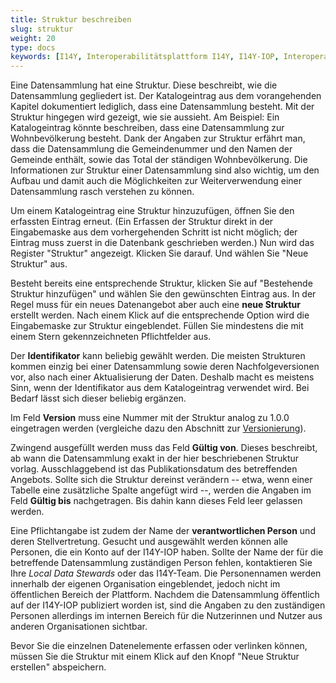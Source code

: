 ```yaml
---
title: Struktur beschreiben
slug: struktur
weight: 20
type: docs
keywords: [I14Y, Interoperabilitätsplattform I14Y, I14Y-IOP, Interoperabilität, Datensammlung, Dataset, Erfassen, Erfassung, Inventar, Katalog, Struktur]
---
```


Eine Datensammlung hat eine Struktur. Diese beschreibt, wie die Datensammlung gegliedert ist. Der Katalogeintrag aus dem vorangehenden Kapitel dokumentiert lediglich, dass eine Datensammlung besteht. Mit der Struktur hingegen wird gezeigt, wie sie aussieht. Am Beispiel: Ein Katalogeintrag könnte beschreiben, dass eine Datensammlung zur Wohnbevölkerung besteht. Dank der Angaben zur Struktur erfährt man, dass die Datensammlung die Gemeindenummer und den Namen der Gemeinde enthält, sowie das Total der ständigen Wohnbevölkerung. Die Informationen zur Struktur einer Datensammlung sind also wichtig, um den Aufbau und damit auch die Möglichkeiten zur Weiterverwendung einer Datensammlung rasch verstehen zu können. 

Um einem Katalogeintrag eine Struktur hinzuzufügen, öffnen Sie den erfassten Eintrag erneut. (Ein Erfassen der Struktur direkt in der Eingabemaske aus dem vorhergehenden Schritt ist nicht möglich; der Eintrag muss zuerst in die Datenbank geschrieben werden.) Nun wird das Register "Struktur" angezeigt. Klicken Sie darauf. Und wählen Sie "Neue Struktur" aus.  

Besteht bereits eine entsprechende Struktur, klicken Sie auf "Bestehende Struktur hinzufügen" und wählen Sie den gewünschten Eintrag aus. In der Regel muss für ein neues Datenangebot aber auch eine __neue Struktur__ erstellt werden. Nach einem Klick auf die entsprechende Option wird die Eingabemaske zur Struktur eingeblendet. Füllen Sie mindestens die mit einem Stern gekennzeichneten Pflichtfelder aus. 

Der __Identifikator__ kann beliebig gewählt werden. Die meisten Strukturen kommen einzig bei einer Datensammlung sowie deren Nachfolgeversionen vor, also nach einer Aktualisierung der Daten. Deshalb macht es meistens Sinn, wenn der Identifikator aus dem Katalogeintrag verwendet wird. Bei Bedarf lässt sich dieser beliebig ergänzen. 

Im Feld __Version__ muss eine Nummer mit der Struktur analog zu 1.0.0 eingetragen werden (vergleiche dazu den Abschnitt zur [Versionierung](/handbook/de/publikation/katalog/6_datenpflege/versionierung)). 

Zwingend ausgefüllt werden muss das Feld __Gültig von__. Dieses beschreibt, ab wann die Datensammlung exakt in der hier beschriebenen Struktur vorlag. Ausschlaggebend ist das Publikationsdatum des betreffenden Angebots. Sollte sich die Struktur dereinst verändern -- etwa, wenn einer Tabelle eine zusätzliche Spalte angefügt wird --, werden die Angaben im Feld __Gültig bis__ nachgetragen. Bis dahin kann dieses Feld leer gelassen werden. 

Eine Pflichtangabe ist zudem der Name der __verantwortlichen Person__ und deren Stellvertretung. Gesucht und ausgewählt werden können alle Personen, die ein Konto auf der I14Y-IOP haben. Sollte der Name der für die betreffende Datensammlung zuständigen Person fehlen, kontaktieren Sie Ihre _Local Data Stewards_ oder das I14Y-Team. Die Personennamen werden innerhalb der eigenen Organisation eingeblendet, jedoch nicht im öffentlichen Bereich der Plattform. Nachdem die Datensammlung öffentlich auf der I14Y-IOP publiziert worden ist, sind die Angaben zu den zuständigen Personen allerdings im internen Bereich für die Nutzerinnen und Nutzer aus anderen Organisationen sichtbar. 

Bevor Sie die einzelnen Datenelemente erfassen oder verlinken können, müssen Sie die Struktur mit einem Klick auf den Knopf "Neue Struktur erstellen" abspeichern. 